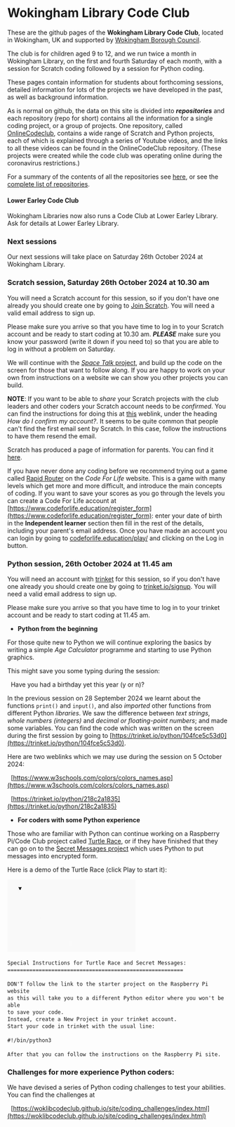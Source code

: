 # Wokingham Library Code Club

These are the github pages of the **Wokingham Library Code Club**, located in Wokingham, UK and supported by [Wokingham Borough Council](https://www.wokingham.gov.uk/libraries).

The club is for children aged 9 to 12, and we run twice a month in Wokingham Library, on the first and fourth Saturday of each month, with a session for Scratch coding followed by a session for Python coding.

These pages contain information for students about forthcoming sessions, detailed information for lots of the projects we have developed in the past, as well as background information.

As is normal on github, the data on this site is divided into ***repositories*** and each repository (repo for short) contains all the information for a single coding project, or a group of projects. One repository, called [OnlineCodeclub](https://github.com/WokLibCodeClub/OnlineCodeclub), contains a wide range of Scratch and Python projects, each of which is explained through a series of Youtube videos, and the links to all these videos can be found in the OnlineCodeClub repository. (These projects were created while the code club was operating online during the coronavirus restrictions.)

For a summary of the contents of all the repositories see [here](https://github.com/WokLibCodeClub/woklibcodeclub.github.io), or see the [complete list of repositories](https://github.com/orgs/WokLibCodeClub/repositories?type=all).

#### Lower Earley Code Club

Wokingham Libraries now also runs a Code Club at Lower Earley Library. Ask for details at Lower Earley Library.

### Next sessions

Our next sessions will take place on Saturday 26th October 2024 at Wokingham Library.

### Scratch session, Saturday 26th October 2024 at 10.30 am

You will need a Scratch account for this session, so if you don't have one already you should create one by going to [Join Scratch](https://scratch.mit.edu/join). You will need a valid email address to sign up.

Please make sure you arrive so that you have time to log in to your Scratch account and be ready to start coding at 10.30 am. ***PLEASE*** make sure you know your password (write it down if you need to) so that you are able to log in without a problem on Saturday.

We will continue with the [*Space Talk* project](https://projects.raspberrypi.org/en/projects/space-talk), and build up the code on the screen for those that want to follow along. If you are happy to work on your own from instructions on a website we can show you other projects you can build.

**NOTE**: If you want to be able to *share* your Scratch projects with the club leaders and other coders your Scratch account needs to be *confirmed*. You can find the instructions for doing this at [this](https://scratch.mit.edu/faq/#accounts) weblink, under the heading *How do I confirm my account?*. It seems to be quite common that people can't find the first email sent by Scratch. In this case, follow the instructions to have them resend the email.

Scratch has produced a page of information for parents. You can find it [here](https://scratch.mit.edu/parents/).

If you have never done any coding before we recommend trying out a game called [Rapid Router](https://www.codeforlife.education/rapidrouter) on the *Code For Life* website. This is a game with many levels which get more and more difficult, and introduce the main concepts of coding. If you want to save your scores as you go through the levels you can create a Code For Life account at [https://www.codeforlife.education/register_form](https://www.codeforlife.education/register_form): enter your date of birth in the **Independent learner** section then fill in the rest of the details, including your parent's email address. Once you have made an account you can login by going to [codeforlife.education/play/](https://www.codeforlife.education/play/) and clicking on the Log in button.

### Python session, 26th October 2024 at 11.45 am

You will need an account with [trinket](https://trinket.io/) for this session, so if you don't have one already you should create one by going to [trinket.io/signup](https://trinket.io/signup). You will need a valid email address to sign up.

Please make sure you arrive so that you have time to log in to your trinket account and be ready to start coding at 11.45 am.

- **Python from the beginning**

For those quite new to Python we will continue exploring the basics by writing a simple *Age Calculator* programme and starting to use Python graphics.

This might save you some typing during the session:

&nbsp;&nbsp;Have you had a birthday yet this year (y or n)?

In the previous session on 28 September 2024 we learnt about the functions ```print()``` and ```input()```, and also *imported* other functions from different Python *libraries*. We saw the difference between *text strings*, *whole numbers (integers)* and *decimal or floating-point numbers*; and made some variables. You can find the code which was written on the screen during the first session by going to [https://trinket.io/python/104fce5c53d0](https://trinket.io/python/104fce5c53d0).

Here are two weblinks which we may use during the session on 5 October 2024:

&nbsp;&nbsp;[https://www.w3schools.com/colors/colors_names.asp](https://www.w3schools.com/colors/colors_names.asp)

&nbsp;&nbsp;[https://trinket.io/python/218c2a1835](https://trinket.io/python/218c2a1835)

- **For coders with some Python experience**

Those who are familiar with Python can continue working on a Raspberry Pi/Code Club project called [Turtle Race](https://projects.raspberrypi.org/en/projects/turtle-race), or if they have finished that they can go on to the [Secret Messages project](https://projects.raspberrypi.org/en/projects/secret-messages) which uses Python to put messages into encrypted form.

Here is a demo of the Turtle Race (click Play to start it):

![Turtle Race demo](turtle_race_demo.gif "animation of turtle race")

```
Special Instructions for Turtle Race and Secret Messages:
========================================================

DON'T follow the link to the starter project on the Raspberry Pi website
as this will take you to a different Python editor where you won't be able
to save your code.
Instead, create a New Project in your trinket account.
Start your code in trinket with the usual line:

#!/bin/python3

After that you can follow the instructions on the Raspberry Pi site.
```

### Challenges for more experience Python coders:

We have devised a series of Python coding challenges to test your abilities. You can find the challenges at

&nbsp;&nbsp;[https://woklibcodeclub.github.io/site/coding_challenges/index.html](https://woklibcodeclub.github.io/site/coding_challenges/index.html)
